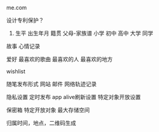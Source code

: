 me.com

设计专利保护？


1. 生平
出生年月
籍贯
父母-家族谱
小学
初中
高中
大学
同学

故事
    心情记录

爱好
    最喜欢的歌曲
    最喜欢的人
    最喜欢的地方

wishlist

随笔发布形式
    网站
    邮件
    网络轨迹记录



隐私设置
    定时发布
    app alive刷新设置
    特定对象开放设置

保密箱
    特定开放对象
    最大存储空间


归属时间，地点，二维码生成